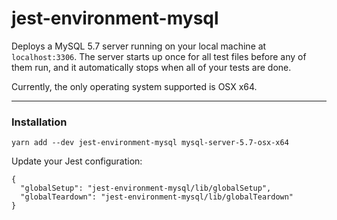# jest-environment-mysql

Deploys a MySQL 5.7 server running on your local machine at `localhost:3306`. The server starts up once for all test files before any of them run, and it automatically stops when all of your tests are done.

Currently, the only operating system supported is OSX x64.

* * *

### Installation

```
yarn add --dev jest-environment-mysql mysql-server-5.7-osx-x64
```

Update your Jest configuration:
```
{
  "globalSetup": "jest-environment-mysql/lib/globalSetup",
  "globalTeardown": "jest-environment-mysql/lib/globalTeardown"
}
```
